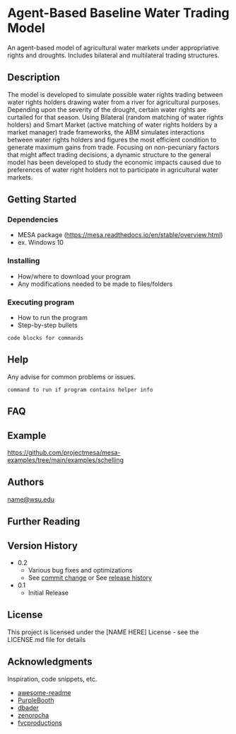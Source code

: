 # Agent-Based Baseline Water Trading Model
An agent-based model of agricultural water markets under appropriative rights and droughts. Includes bilateral and multilateral trading structures. 

## Description
The model is developed to simulate possible water rights trading between water rights holders drawing water from a river for agricultural purposes. Depending upon the severity of the drought, certain water rights are curtailed for that season. Using Bilateral (random matching of water rights holders) and Smart Market (active matching of water rights holders by a market manager) trade frameworks, the ABM simulates interactions between water rights holders and figures the most efficient condition to generate maximum gains from trade. Focusing on non-pecuniary factors that might affect trading decisions, a dynamic structure to the general model has been developed to study the economic impacts caused due to preferences of water right holders not to participate in agricultural water markets.

## Getting Started

### Dependencies

* MESA package (https://mesa.readthedocs.io/en/stable/overview.html)
* ex. Windows 10

### Installing

* How/where to download your program
* Any modifications needed to be made to files/folders

### Executing program

* How to run the program
* Step-by-step bullets
```
code blocks for commands
```

## Help

Any advise for common problems or issues.
```
command to run if program contains helper info
```

## FAQ

## Example
https://github.com/projectmesa/mesa-examples/tree/main/examples/schelling

## Authors
name@wsu.edu

## Further Reading

## Version History

* 0.2
    * Various bug fixes and optimizations
    * See [commit change]() or See [release history]()
* 0.1
    * Initial Release

## License

This project is licensed under the [NAME HERE] License - see the LICENSE.md file for details

## Acknowledgments

Inspiration, code snippets, etc.
* [awesome-readme](https://github.com/matiassingers/awesome-readme)
* [PurpleBooth](https://gist.github.com/PurpleBooth/109311bb0361f32d87a2)
* [dbader](https://github.com/dbader/readme-template)
* [zenorocha](https://gist.github.com/zenorocha/4526327)
* [fvcproductions](https://gist.github.com/fvcproductions/1bfc2d4aecb01a834b46)
